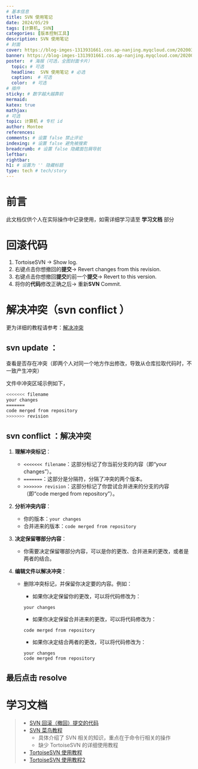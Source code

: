 ```yaml
---
# 基本信息
title: SVN 使用笔记
date: 2024/05/29
tags: [计算机, SVN]
categories: [版本控制工具]
description: SVN 使用笔记
# 封面
cover: https://blog-imges-1313931661.cos.ap-nanjing.myqcloud.com/20200317211518_nNfZE.gif
banner: https://blog-imges-1313931661.cos.ap-nanjing.myqcloud.com/20200317211518_nNfZE.gif
poster:  # 海报（可选，全图封面卡片）
  topic: # 可选
  headline:  SVN 使用笔记 # 必选
  caption:  # 可选
  color:  # 可选
# 插件
sticky: # 数字越大越靠前
mermaid:
katex: true
mathjax: 
# 可选
topic: 计算机 # 专栏 id
author: Montee
references:
comments: # 设置 false 禁止评论
indexing: # 设置 false 避免被搜索
breadcrumb: # 设置 false 隐藏面包屑导航
leftbar: 
rightbar:
h1: # 设置为 '' 隐藏标题
type: tech # tech/story
---
```


# 前言
此文档仅供个人在实际操作中记录使用，如需详细学习请至 **学习文档** 部分

# 回滚代码
1. TortoiseSVN -> Show log.
2. 右键点击你想撤回的**提交**-> Revert changes from this revision.
3. 右键点击你想撤回**提交**的前一个**提交**-> Revert to this version.
4. 将你的**代码**修改正确之后-> 重新**SVN** Commit.



# 解决冲突（svn conflict ）

更为详细的教程请参考：[解决冲突](https://tortoisesvn.net/docs/release/TortoiseSVN_zh_CN/tsvn-dug-conflicts.html)

## svn update ：
查看是否存在冲突（即两个人对同一个地方作出修改，导致从仓库拉取代码时，不一致产生冲突）

文件中冲突区域示例如下，

```bash
<<<<<<< filename
your changes
=======
code merged from repository
>>>>>>> revision
```

## svn conflict ：解决冲突

1. **理解冲突标记**：
    
    - `<<<<<<< filename`：这部分标记了你当前分支的内容（即“your changes”）。
    - `=======`：这部分是分隔符，分隔了冲突的两个版本。
    - `>>>>>>> revision`：这部分标记了你尝试合并进来的分支的内容（即“code merged from repository”）。
    
2. **分析冲突内容**：
    - 你的版本：`your changes`
    - 合并进来的版本：`code merged from repository`

3. **决定保留哪部分内容**：
    - 你需要决定保留哪部分内容，可以是你的更改、合并进来的更改，或者是两者的结合。

4. **编辑文件以解决冲突**：
    - 删除冲突标记，并保留你决定要的内容。例如：
        - 如果你决定保留你的更改，可以将代码修改为：

        ```plaintext
        your changes
        ```

        - 如果你决定保留合并进来的更改，可以将代码修改为：

        ```plaintext
        code merged from repository
        ```

        - 如果你决定结合两者的更改，可以将代码修改为：

        ```plaintext
        your changes
        code merged from repository
        ```

## 最后点击 resolve

# 学习文档

> * [SVN 回滚（撤回）提交的代码](https://blog.csdn.net/k358971707/article/details/78519179)
> * [SVN 菜鸟教程](https://www.runoob.com/svn/svn-tutorial.html)
>   * 具体介绍了 SVN 相关的知识，重点在于命令行相关的操作
>   * 缺少 TortoiseSVN 的详细使用教程
> * [TortoiseSVN 使用教程](https://www.cnblogs.com/DreamingFishZIHao/p/12982944.html)
> * [TortoiseSVN 使用教程2](https://tortoisesvn.net/docs/release/TortoiseSVN_zh_CN/tsvn-preface-readingguide.html)